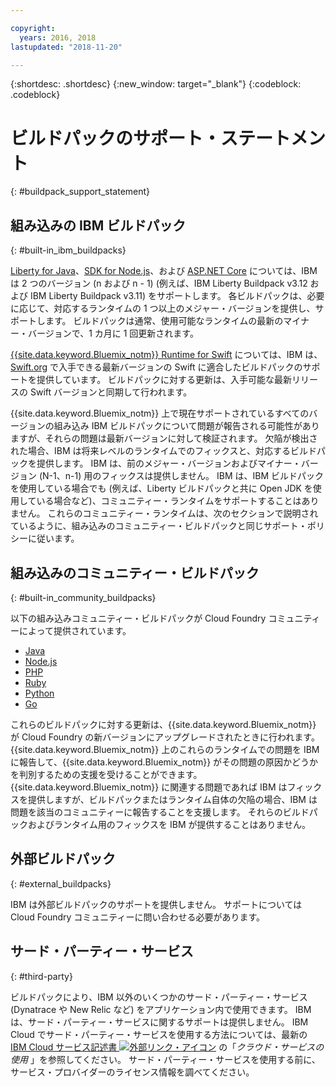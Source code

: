 ```yaml
---

copyright:
  years: 2016, 2018
lastupdated: "2018-11-20"

---
```


{:shortdesc: .shortdesc}
{:new_window: target="_blank"}
{:codeblock: .codeblock}

# ビルドパックのサポート・ステートメント
{: #buildpack_support_statement}


## 組み込みの IBM ビルドパック
{: #built-in_ibm_buildpacks}

[Liberty for Java](/docs/runtimes/liberty/index.html)、[SDK for Node.js](/docs/runtimes/nodejs/index.html)、および [ASP.NET Core](/docs/runtimes/dotnet/index.html) については、IBM は 2 つのバージョン (n および n - 1) (例えば、IBM Liberty Buildpack v3.12 および IBM Liberty Buildpack v3.11) をサポートします。 各ビルドパックは、必要に応じて、対応するランタイムの 1 つ以上のメジャー・バージョンを提供し、サポートします。 ビルドパックは通常、使用可能なランタイムの最新のマイナー・バージョンで、1 カ月に 1 回更新されます。

[{{site.data.keyword.Bluemix_notm}} Runtime for Swift](/docs/runtimes/swift/index.html) については、IBM は、[Swift.org](http://swift.org) で入手できる最新バージョンの Swift に適合したビルドパックのサポートを提供しています。 ビルドパックに対する更新は、入手可能な最新リリースの Swift バージョンと同期して行われます。

{{site.data.keyword.Bluemix_notm}} 上で現在サポートされているすべてのバージョンの組み込み IBM ビルドパックについて問題が報告される可能性がありますが、それらの問題は最新バージョンに対して検証されます。 欠陥が検出された場合、IBM は将来レベルのランタイムでのフィックスと、対応するビルドパックを提供します。 IBM は、前のメジャー・バージョンおよびマイナー・バージョン (N-1、n-1) 用のフィックスは提供しません。 IBM は、IBM ビルドパックを使用している場合でも (例えば、Liberty ビルドパックと共に Open JDK を使用している場合など)、コミュニティー・ランタイムをサポートすることはありません。 これらのコミュニティー・ランタイムは、次のセクションで説明されているように、組み込みのコミュニティー・ビルドパックと同じサポート・ポリシーに従います。

## 組み込みのコミュニティー・ビルドパック
{: #built-in_community_buildpacks}

以下の組み込みコミュニティー・ビルドパックが Cloud Foundry コミュニティーによって提供されています。

* [Java](/docs/runtimes/tomcat/index.html)
* [Node.js](https://github.com/cloudfoundry/nodejs-buildpack)
* [PHP](/docs/runtimes/php/index.html)
* [Ruby](/docs/runtimes/ruby/index.html)
* [Python](/docs/runtimes/python/index.html)
* [Go](/docs/runtimes/go/index.html)

これらのビルドパックに対する更新は、{{site.data.keyword.Bluemix_notm}} が Cloud Foundry の新バージョンにアップグレードされたときに行われます。 {{site.data.keyword.Bluemix_notm}} 上のこれらのランタイムでの問題を IBM に報告して、{{site.data.keyword.Bluemix_notm}} がその問題の原因かどうかを判別するための支援を受けることができます。 {{site.data.keyword.Bluemix_notm}} に関連する問題であれば IBM はフィックスを提供しますが、ビルドパックまたはランタイム自体の欠陥の場合、IBM は問題を該当のコミュニティーに報告することを支援します。 それらのビルドパックおよびランタイム用のフィックスを IBM が提供することはありません。

## 外部ビルドパック
{: #external_buildpacks}

IBM は外部ビルドパックのサポートを提供しません。 サポートについては Cloud Foundry コミュニティーに問い合わせる必要があります。

## サード・パーティー・サービス
{: #third-party}

ビルドパックにより、IBM 以外のいくつかのサード・パーティー・サービス (Dynatrace や New Relic など) をアプリケーション内で使用できます。 IBM は、サード・パーティー・サービスに関するサポートは提供しません。 IBM Cloud でサード・パーティー・サービスを使用する方法については、最新の [IBM Cloud サービス記述書 ![外部リンク・アイコン](../../icons/launch-glyph.svg "外部リンク・アイコン")](https://www-03.ibm.com/software/sla/sladb.nsf/sla/bm) の「_クラウド・サービスの使用_ 」を参照してください。 サード・パーティー・サービスを使用する前に、サービス・プロバイダーのライセンス情報を調べてください。
